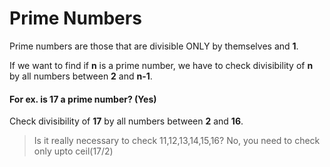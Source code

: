 # Prime Numbers

Prime numbers are those that are divisible ONLY by themselves and **1**.

If we want to find if **n** is a prime number, we have to check divisibility of **n** by all numbers between **2** and **n-1**.

#### For ex. is **17** a prime number? (Yes)

Check divisibility of **17** by all numbers between **2** and **16**.
>Is it really necessary to check 11,12,13,14,15,16?
>No, you need to check only upto ceil(17/2)